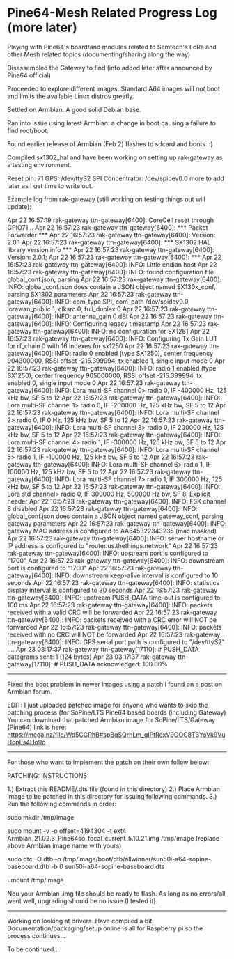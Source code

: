 # Pine64-Mesh Related Progress Log (more later)
Playing with Pine64's board/and modules related to Semtech's LoRa and other Mesh related topics (documenting/sharing along the way)

Disassembled the Gateway to find (info added later after announced by Pine64 official)

Proceeded to explore different  images. Standard A64 images will *not* boot and limits the available Linux distros greatly.

Settled on Armbian. A good solid Debian base.

Ran into issue using latest Armbian: a change in boot causing a failure to find root/boot.

Found earlier release of Armbian (Feb 2) flashes to sdcard and boots. :)

Compiled sx1302_hal and have been working on setting up rak-gateway as a testing environment.

Reset pin: 71 GPS: /dev/ttyS2 SPI Concentrator: /dev/spidev0.0 more to add later as I get time to write out.

Example log from rak-gateway (still working on testing things out will update):

Apr 22 16:57:19 rak-gateway ttn-gateway[6400]: CoreCell reset through GPIO71...
Apr 22 16:57:23 rak-gateway ttn-gateway[6400]: *** Packet Forwarder ***
Apr 22 16:57:23 rak-gateway ttn-gateway[6400]: Version: 2.0.1
Apr 22 16:57:23 rak-gateway ttn-gateway[6400]: *** SX1302 HAL library version info ***
Apr 22 16:57:23 rak-gateway ttn-gateway[6400]: Version: 2.0.1;
Apr 22 16:57:23 rak-gateway ttn-gateway[6400]: ***
Apr 22 16:57:23 rak-gateway ttn-gateway[6400]: INFO: Little endian host
Apr 22 16:57:23 rak-gateway ttn-gateway[6400]: INFO: found configuration file global_conf.json, parsing
Apr 22 16:57:23 rak-gateway ttn-gateway[6400]: INFO: global_conf.json does contain a JSON object named SX130x_conf, parsing SX1302 parameters
Apr 22 16:57:23 rak-gateway ttn-gateway[6400]: INFO: com_type SPI, com_path /dev/spidev0.0, lorawan_public 1, clksrc 0, full_duplex 0
Apr 22 16:57:23 rak-gateway ttn-gateway[6400]: INFO: antenna_gain 0 dBi
Apr 22 16:57:23 rak-gateway ttn-gateway[6400]: INFO: Configuring legacy timestamp
Apr 22 16:57:23 rak-gateway ttn-gateway[6400]: INFO: no configuration for SX1261
Apr 22 16:57:23 rak-gateway ttn-gateway[6400]: INFO: Configuring Tx Gain LUT for rf_chain 0 with 16 indexes for sx1250
Apr 22 16:57:23 rak-gateway ttn-gateway[6400]: INFO: radio 0 enabled (type SX1250), center frequency 904300000, RSSI offset -215.399994, tx enabled 1, single input mode 0
Apr 22 16:57:23 rak-gateway ttn-gateway[6400]: INFO: radio 1 enabled (type SX1250), center frequency 905000000, RSSI offset -215.399994, tx enabled 0, single input mode 0
Apr 22 16:57:23 rak-gateway ttn-gateway[6400]: INFO: Lora multi-SF channel 0>  radio 0, IF -400000 Hz, 125 kHz bw, SF 5 to 12
Apr 22 16:57:23 rak-gateway ttn-gateway[6400]: INFO: Lora multi-SF channel 1>  radio 0, IF -200000 Hz, 125 kHz bw, SF 5 to 12
Apr 22 16:57:23 rak-gateway ttn-gateway[6400]: INFO: Lora multi-SF channel 2>  radio 0, IF 0 Hz, 125 kHz bw, SF 5 to 12
Apr 22 16:57:23 rak-gateway ttn-gateway[6400]: INFO: Lora multi-SF channel 3>  radio 0, IF 200000 Hz, 125 kHz bw, SF 5 to 12
Apr 22 16:57:23 rak-gateway ttn-gateway[6400]: INFO: Lora multi-SF channel 4>  radio 1, IF -300000 Hz, 125 kHz bw, SF 5 to 12
Apr 22 16:57:23 rak-gateway ttn-gateway[6400]: INFO: Lora multi-SF channel 5>  radio 1, IF -100000 Hz, 125 kHz bw, SF 5 to 12
Apr 22 16:57:23 rak-gateway ttn-gateway[6400]: INFO: Lora multi-SF channel 6>  radio 1, IF 100000 Hz, 125 kHz bw, SF 5 to 12
Apr 22 16:57:23 rak-gateway ttn-gateway[6400]: INFO: Lora multi-SF channel 7>  radio 1, IF 300000 Hz, 125 kHz bw, SF 5 to 12
Apr 22 16:57:23 rak-gateway ttn-gateway[6400]: INFO: Lora std channel> radio 0, IF 300000 Hz, 500000 Hz bw, SF 8, Explicit header
Apr 22 16:57:23 rak-gateway ttn-gateway[6400]: INFO: FSK channel 8 disabled
Apr 22 16:57:23 rak-gateway ttn-gateway[6400]: INFO: global_conf.json does contain a JSON object named gateway_conf, parsing gateway parameters
Apr 22 16:57:23 rak-gateway ttn-gateway[6400]: INFO: gateway MAC address is configured to AA545322343235 (mac masked)
Apr 22 16:57:23 rak-gateway ttn-gateway[6400]: INFO: server hostname or IP address is configured to "router.us.thethings.network"
Apr 22 16:57:23 rak-gateway ttn-gateway[6400]: INFO: upstream port is configured to "1700"
Apr 22 16:57:23 rak-gateway ttn-gateway[6400]: INFO: downstream port is configured to "1700"
Apr 22 16:57:23 rak-gateway ttn-gateway[6400]: INFO: downstream keep-alive interval is configured to 10 seconds
Apr 22 16:57:23 rak-gateway ttn-gateway[6400]: INFO: statistics display interval is configured to 30 seconds
Apr 22 16:57:23 rak-gateway ttn-gateway[6400]: INFO: upstream PUSH_DATA time-out is configured to 100 ms
Apr 22 16:57:23 rak-gateway ttn-gateway[6400]: INFO: packets received with a valid CRC will be forwarded
Apr 22 16:57:23 rak-gateway ttn-gateway[6400]: INFO: packets received with a CRC error will NOT be forwarded
Apr 22 16:57:23 rak-gateway ttn-gateway[6400]: INFO: packets received with no CRC will NOT be forwarded
Apr 22 16:57:23 rak-gateway ttn-gateway[6400]: INFO: GPS serial port path is configured to "/dev/ttyS2"
....
Apr 23 03:17:37 rak-gateway ttn-gateway[17110]: # PUSH_DATA datagrams sent: 1 (124 bytes)
Apr 23 03:17:37 rak-gateway ttn-gateway[17110]: # PUSH_DATA acknowledged: 100.00%

--------------------------------------

Fixed the boot problem in newer images using a patch I found on a post on Armbian forum.

EDIT: I just uploaded patched image for anyone who wants to skip the patching process (for SoPine/LTS Pine64 based boards (including Gateway)
You can download that patched Armbian image for SoPine/LTS/Gateway (Pine64) link is here: 
https://mega.nz/file/Wd5CGRhB#spBqSQrhLm_gIPtRexV9OOC8T3YoVk9VuHopFs4Ho9o

-----------------------------------------------------------------------

For those who want to implement the patch on their own follow below:


PATCHING: INSTRUCTIONS: 

1.) Extract this README/.dts file (found in this directory)
2.) Place Armbian image to be patched in this directory for issuing following commands.
3.) Run the following commands in order:

sudo mkdir /tmp/image


sudo mount -v -o offset=4194304 -t ext4 Armbian_21.02.3_Pine64so_focal_current_5.10.21.img /tmp/image 
(replace above Armbian image name with yours)

sudo dtc -O dtb -o /tmp/image/boot/dtb/allwinner/sun50i-a64-sopine-baseboard.dtb -b 0 sun50i-a64-sopine-baseboard.dts


umount /tmp/image

Nou your Armbian .img file should be ready to flash. As long as no errors/all went well, upgrading should be no issue (I tested it).


--------------------------------------------------

Working on looking at drivers. Have compiled a bit. Documentation/packaging/setup online is all for Raspberry pi so the process continues...


To be continued...



